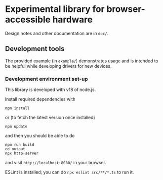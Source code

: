 # Experimental library for browser-accessible hardware

Design notes and other documentation are in `doc/`.

## Development tools

The provided example (in `example/`) demonstrates usage and is
intended to be helpful while developing drivers for new devices.

### Development environment set-up

This library is developed with v18 of node.js.

Install required dependencies with

``` shell
npm install
```

or (to fetch the latest version once installed)

``` shell
npm update
```

and then you should be able to do

``` shell
npm run build
cd output
npx http-server
```

and visit `http://localhost:8080/` in your browser.

ESLint is installed; you can do `npx eslint src/**/*.ts` to run it.
